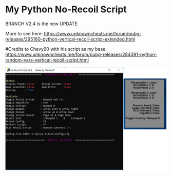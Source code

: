 # My Python No-Recoil Script

BRANCH V2.4 is the new UPDATE

More to see here:
https://www.unknowncheats.me/forum/pubg-releases/295160-python-vertical-recoil-script-extended.html

#Credits to Chevy90 with his script as my base: https://www.unknowncheats.me/forum/pubg-releases/284391-python-random-vars-vertical-recoil-script.html

![alt text](https://raw.githubusercontent.com/Th3C0D3R/python-no-recoil/V2.4/V2.4.png)
